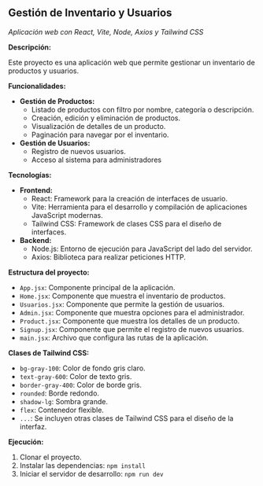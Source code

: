 ## Gestión de Inventario y Usuarios

*Aplicación web con React, Vite, Node, Axios y Tailwind CSS*

**Descripción:**

Este proyecto es una aplicación web que permite gestionar un inventario de productos y usuarios.

**Funcionalidades:**

* **Gestión de Productos:**
	* Listado de productos con filtro por nombre, categoría o descripción.
	* Creación, edición y eliminación de productos.
	* Visualización de detalles de un producto.
	* Paginación para navegar por el inventario.
* **Gestión de Usuarios:**
	* Registro de nuevos usuarios.
	* Acceso al sistema para administradores

**Tecnologías:**

* **Frontend:**
	* React: Framework para la creación de interfaces de usuario.
	* Vite: Herramienta para el desarrollo y compilación de aplicaciones JavaScript modernas.
	* Tailwind CSS: Framework de clases CSS para el diseño de interfaces.
* **Backend:**
	* Node.js: Entorno de ejecución para JavaScript del lado del servidor.
	* Axios: Biblioteca para realizar peticiones HTTP.

**Estructura del proyecto:**

* `App.jsx`: Componente principal de la aplicación.
* `Home.jsx`: Componente que muestra el inventario de productos.
* `Usuarios.jsx`: Componente que permite la gestión de usuarios.
* `Admin.jsx`: Componente que muestra opciones para el administrador.
* `Product.jsx`: Componente que muestra los detalles de un producto.
* `Signup.jsx`: Componente que permite el registro de nuevos usuarios.
* `main.jsx`: Archivo que configura las rutas de la aplicación.

**Clases de Tailwind CSS:**

* `bg-gray-100`: Color de fondo gris claro.
* `text-gray-600`: Color de texto gris.
* `border-gray-400`: Color de borde gris.
* `rounded`: Borde redondo.
* `shadow-lg`: Sombra grande.
* `flex`: Contenedor flexible.
* `...`: Se incluyen otras clases de Tailwind CSS para el diseño de la interfaz.

**Ejecución:**

1. Clonar el proyecto.
2. Instalar las dependencias: `npm install`
3. Iniciar el servidor de desarrollo: `npm run dev`

